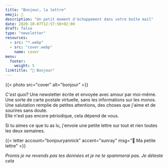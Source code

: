 ```yaml
---
title: "Bonjour, la lettre"
emoji: 💌
description: "Un petit moment d'échappement dans votre boîte mail"
date: 2020-10-07T12:57:50+02:00
draft: false
type: "newsletter"
resources:
  - src: "*.webp"
  - src: "cover.webp"
    name: cover
menu:
  footer:
    weight: 5
linktitle: "💌 Bonjour"
---
```


{{< photo src="cover" alt="bonjour" >}}

*C'est quoi?* Une newsletter écrite et envoyée avec amour par moi-même. Une sorte de carte postale virtuelle, sans les informations sur les monos. Une salutation remplie de petites attentions, des choses que j'aime et de sourires sans doute.  
Elle n'est pas encore périodique, cela dépend de vous.  

Si tu aimes ce que tu as lu, j'envoie une petite lettre sur tout et rien toutes les deux semaines.

{{< letter account="bonjouryannick" accent="sunray" msg="💌 Ma petite lettre" >}}

*Promis je ne revends pas tes données et je ne te spammerai pas. Je déteste cela*  
